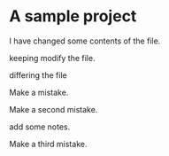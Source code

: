 A sample project
=================

I have changed some contents of the file.

keeping modify the file.

differing the file

Make a mistake.

Make a second mistake.

add some notes.

Make a third mistake.


